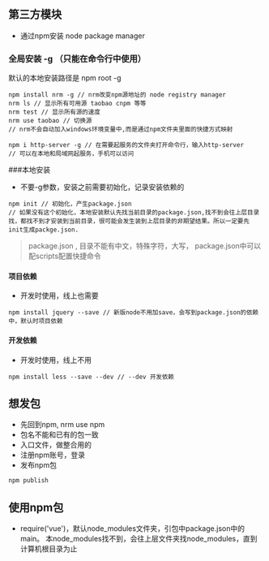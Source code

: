## 第三方模块
- 通过npm安装 node package manager
### 全局安装 -g （只能在命令行中使用）
默认的本地安装路径是 npm root -g

```
npm install nrm -g // nrm改变npm源地址的 node registry manager
nrm ls // 显示所有可用源 taobao cnpm 等等
nrm test // 显示所有源的速度
nrm use taobao // 切换源
// nrm不会自动加入windows环境变量中,而是通过npm文件夹里面的快捷方式映射

npm i http-server -g // 在需要起服务的文件夹打开命令行，输入http-server
// 可以在本地和局域网起服务，手机可以访问
```


###本地安装
- 不要-g参数，安装之前需要初始化，记录安装依赖的

```
npm init // 初始化，产生package.json
// 如果没有这个初始化，本地安装默认先找当前目录的package.json,找不到会往上层目录找，都找不到才安装到当前目录，很可能会发生装到上层目录的非期望结果。所以一定要先init生成packge.json.
```

> package.json , 目录不能有中文，特殊字符，大写， package.json中可以配scripts配置快捷命令

#### 项目依赖
- 开发时使用，线上也需要
```$xslt
npm install jquery --save // 新版node不用加save，会写到package.json的依赖中，默认时项目依赖
```

#### 开发依赖
- 开发时使用，线上不用
```$xslt
npm install less --save --dev // --dev 开发依赖
```

## 想发包
- 先回到npm, nrm use npm
- 包名不能和已有的包一致
- 入口文件，做整合用的
- 注册npm账号，登录
- 发布npm包
```$xslt
npm publish
```

## 使用npm包

- require('vue')，默认node_modules文件夹，引包中package.json中的main。 本node_modules找不到，会往上层文件夹找node_modules，直到计算机根目录为止
